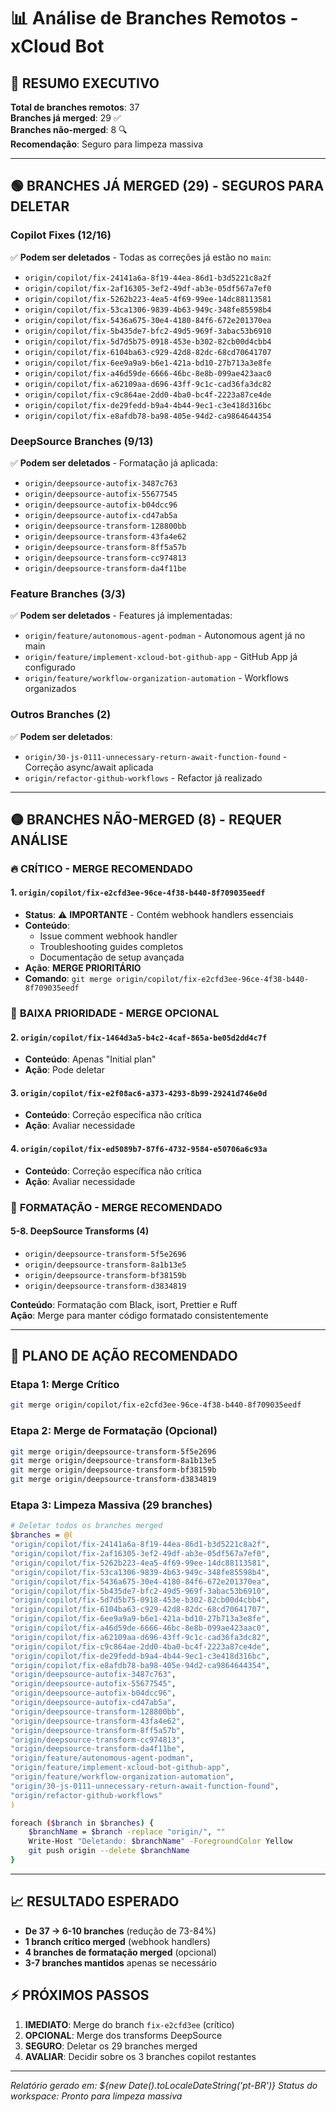 # 📊 Análise de Branches Remotos - xCloud Bot

## 🎯 **RESUMO EXECUTIVO**

**Total de branches remotos**: 37  
**Branches já merged**: 29 ✅  
**Branches não-merged**: 8 🔍  
**Recomendação**: Seguro para limpeza massiva

---

## 🟢 **BRANCHES JÁ MERGED (29) - SEGUROS PARA DELETAR**

### Copilot Fixes (12/16)

✅ **Podem ser deletados** - Todas as correções já estão no `main`:

- `origin/copilot/fix-24141a6a-8f19-44ea-86d1-b3d5221c8a2f`
- `origin/copilot/fix-2af16305-3ef2-49df-ab3e-05df567a7ef0`
- `origin/copilot/fix-5262b223-4ea5-4f69-99ee-14dc88113581`
- `origin/copilot/fix-53ca1306-9839-4b63-949c-348fe85598b4`
- `origin/copilot/fix-5436a675-30e4-4180-84f6-672e201370ea`
- `origin/copilot/fix-5b435de7-bfc2-49d5-969f-3abac53b6910`
- `origin/copilot/fix-5d7d5b75-0918-453e-b302-82cb00d4cbb4`
- `origin/copilot/fix-6104ba63-c929-42d8-82dc-68cd70641707`
- `origin/copilot/fix-6ee9a9a9-b6e1-421a-bd10-27b713a3e8fe`
- `origin/copilot/fix-a46d59de-6666-46bc-8e8b-099ae423aac0`
- `origin/copilot/fix-a62109aa-d696-43ff-9c1c-cad36fa3dc82`
- `origin/copilot/fix-c9c864ae-2dd0-4ba0-bc4f-2223a87ce4de`
- `origin/copilot/fix-de29fedd-b9a4-4b44-9ec1-c3e418d316bc`
- `origin/copilot/fix-e8afdb78-ba98-405e-94d2-ca9864644354`

### DeepSource Branches (9/13)

✅ **Podem ser deletados** - Formatação já aplicada:

- `origin/deepsource-autofix-3487c763`
- `origin/deepsource-autofix-55677545`
- `origin/deepsource-autofix-b04dcc96`
- `origin/deepsource-autofix-cd47ab5a`
- `origin/deepsource-transform-128800bb`
- `origin/deepsource-transform-43fa4e62`
- `origin/deepsource-transform-8ff5a57b`
- `origin/deepsource-transform-cc974813`
- `origin/deepsource-transform-da4f11be`

### Feature Branches (3/3)

✅ **Podem ser deletados** - Features já implementadas:

- `origin/feature/autonomous-agent-podman` - Autonomous agent já no main
- `origin/feature/implement-xcloud-bot-github-app` - GitHub App já configurado
- `origin/feature/workflow-organization-automation` - Workflows organizados

### Outros Branches (2)

✅ **Podem ser deletados**:

- `origin/30-js-0111-unnecessary-return-await-function-found` - Correção async/await aplicada
- `origin/refactor-github-workflows` - Refactor já realizado

---

## 🟡 **BRANCHES NÃO-MERGED (8) - REQUER ANÁLISE**

### 🔥 **CRÍTICO - MERGE RECOMENDADO**

#### 1. `origin/copilot/fix-e2cfd3ee-96ce-4f38-b440-8f709035eedf`

- **Status**: ⚠️ **IMPORTANTE** - Contém webhook handlers essenciais
- **Conteúdo**:
  - Issue comment webhook handler
  - Troubleshooting guides completos
  - Documentação de setup avançada
- **Ação**: **MERGE PRIORITÁRIO**
- **Comando**: `git merge origin/copilot/fix-e2cfd3ee-96ce-4f38-b440-8f709035eedf`

### 📝 **BAIXA PRIORIDADE - MERGE OPCIONAL**

#### 2. `origin/copilot/fix-1464d3a5-b4c2-4caf-865a-be05d2dd4c7f`

- **Conteúdo**: Apenas "Initial plan"
- **Ação**: Pode deletar

#### 3. `origin/copilot/fix-e2f08ac6-a373-4293-8b99-29241d746e0d`

- **Conteúdo**: Correção específica não crítica
- **Ação**: Avaliar necessidade

#### 4. `origin/copilot/fix-ed5089b7-87f6-4732-9584-e50706a6c93a`

- **Conteúdo**: Correção específica não crítica
- **Ação**: Avaliar necessidade

### 🎨 **FORMATAÇÃO - MERGE RECOMENDADO**

#### 5-8. DeepSource Transforms (4)

- `origin/deepsource-transform-5f5e2696`
- `origin/deepsource-transform-8a1b13e5`
- `origin/deepsource-transform-bf38159b`
- `origin/deepsource-transform-d3834819`

**Conteúdo**: Formatação com Black, isort, Prettier e Ruff  
**Ação**: Merge para manter código formatado consistentemente

---

## 🚀 **PLANO DE AÇÃO RECOMENDADO**

### Etapa 1: Merge Crítico

```bash
git merge origin/copilot/fix-e2cfd3ee-96ce-4f38-b440-8f709035eedf
```

### Etapa 2: Merge de Formatação (Opcional)

```bash
git merge origin/deepsource-transform-5f5e2696
git merge origin/deepsource-transform-8a1b13e5
git merge origin/deepsource-transform-bf38159b
git merge origin/deepsource-transform-d3834819
```

### Etapa 3: Limpeza Massiva (29 branches)

```bash
# Deletar todos os branches merged
$branches = @(
"origin/copilot/fix-24141a6a-8f19-44ea-86d1-b3d5221c8a2f",
"origin/copilot/fix-2af16305-3ef2-49df-ab3e-05df567a7ef0",
"origin/copilot/fix-5262b223-4ea5-4f69-99ee-14dc88113581",
"origin/copilot/fix-53ca1306-9839-4b63-949c-348fe85598b4",
"origin/copilot/fix-5436a675-30e4-4180-84f6-672e201370ea",
"origin/copilot/fix-5b435de7-bfc2-49d5-969f-3abac53b6910",
"origin/copilot/fix-5d7d5b75-0918-453e-b302-82cb00d4cbb4",
"origin/copilot/fix-6104ba63-c929-42d8-82dc-68cd70641707",
"origin/copilot/fix-6ee9a9a9-b6e1-421a-bd10-27b713a3e8fe",
"origin/copilot/fix-a46d59de-6666-46bc-8e8b-099ae423aac0",
"origin/copilot/fix-a62109aa-d696-43ff-9c1c-cad36fa3dc82",
"origin/copilot/fix-c9c864ae-2dd0-4ba0-bc4f-2223a87ce4de",
"origin/copilot/fix-de29fedd-b9a4-4b44-9ec1-c3e418d316bc",
"origin/copilot/fix-e8afdb78-ba98-405e-94d2-ca9864644354",
"origin/deepsource-autofix-3487c763",
"origin/deepsource-autofix-55677545",
"origin/deepsource-autofix-b04dcc96",
"origin/deepsource-autofix-cd47ab5a",
"origin/deepsource-transform-128800bb",
"origin/deepsource-transform-43fa4e62",
"origin/deepsource-transform-8ff5a57b",
"origin/deepsource-transform-cc974813",
"origin/deepsource-transform-da4f11be",
"origin/feature/autonomous-agent-podman",
"origin/feature/implement-xcloud-bot-github-app",
"origin/feature/workflow-organization-automation",
"origin/30-js-0111-unnecessary-return-await-function-found",
"origin/refactor-github-workflows"
)

foreach ($branch in $branches) {
    $branchName = $branch -replace "origin/", ""
    Write-Host "Deletando: $branchName" -ForegroundColor Yellow
    git push origin --delete $branchName
}
```

---

## 📈 **RESULTADO ESPERADO**

- **De 37 → 6-10 branches** (redução de 73-84%)
- **1 branch crítico merged** (webhook handlers)
- **4 branches de formatação merged** (opcional)
- **3-7 branches mantidos** apenas se necessário

## ⚡ **PRÓXIMOS PASSOS**

1. **IMEDIATO**: Merge do branch `fix-e2cfd3ee` (crítico)
2. **OPCIONAL**: Merge dos transforms DeepSource
3. **SEGURO**: Deletar os 29 branches merged
4. **AVALIAR**: Decidir sobre os 3 branches copilot restantes

---

_Relatório gerado em: ${new Date().toLocaleDateString('pt-BR')}_
_Status do workspace: Pronto para limpeza massiva_
